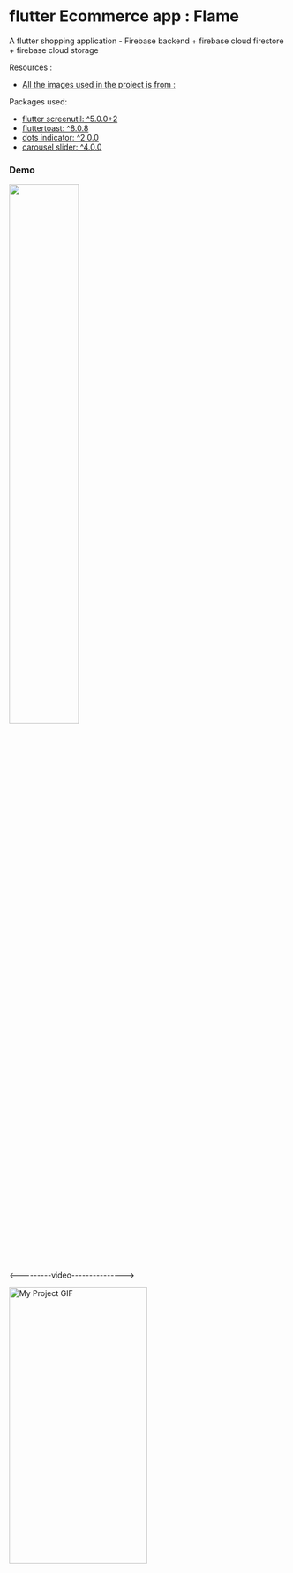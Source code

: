 # flutter Ecommerce app : Flame

A flutter shopping application - Firebase backend + firebase cloud firestore + firebase cloud storage

Resources :

- [All the images used in the project is from :](https://www.millennialengineers.com)

Packages used:

- [flutter screenutil: ^5.0.0+2](https://pub.dev/packages/flutter_screenutil)
- [fluttertoast: ^8.0.8](https://pub.dev/packages/fluttertoast)
- [dots indicator: ^2.0.0](https://pub.dev/packages/dots_indicator)
- [carousel slider: ^4.0.0](https://pub.dev/packages/carousel_slider)

### Demo



<img src="https://user-images.githubusercontent.com/63910744/158862695-debda74e-3e4c-4f59-a0b7-a8e1bde46aa1.png" width=50% height=50%>


<---------video--------------->


<img src="lib/demo/demo.gif" alt="My Project GIF" width="250" height="500">
